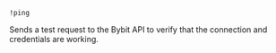```
!ping
```

Sends a test request to the Bybit API to verify that the connection and credentials are working.